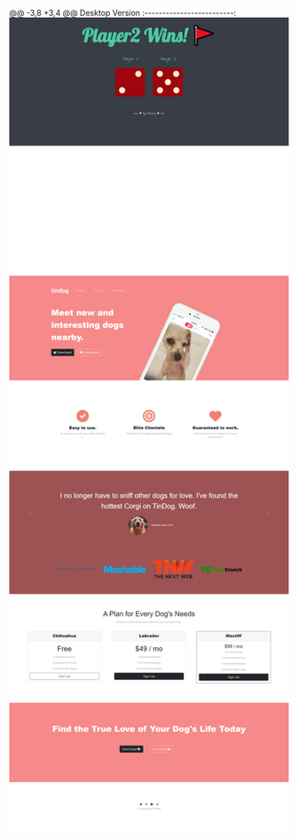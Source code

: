 @@ -3,8 +3,4 @@ Desktop Version
:-------------------------:
![](images/portfolio.png)
<img align="left" width="650"
src="https://github.com/ShroukMatter/TinDog-website/blob/main/images/portofolio.png">
